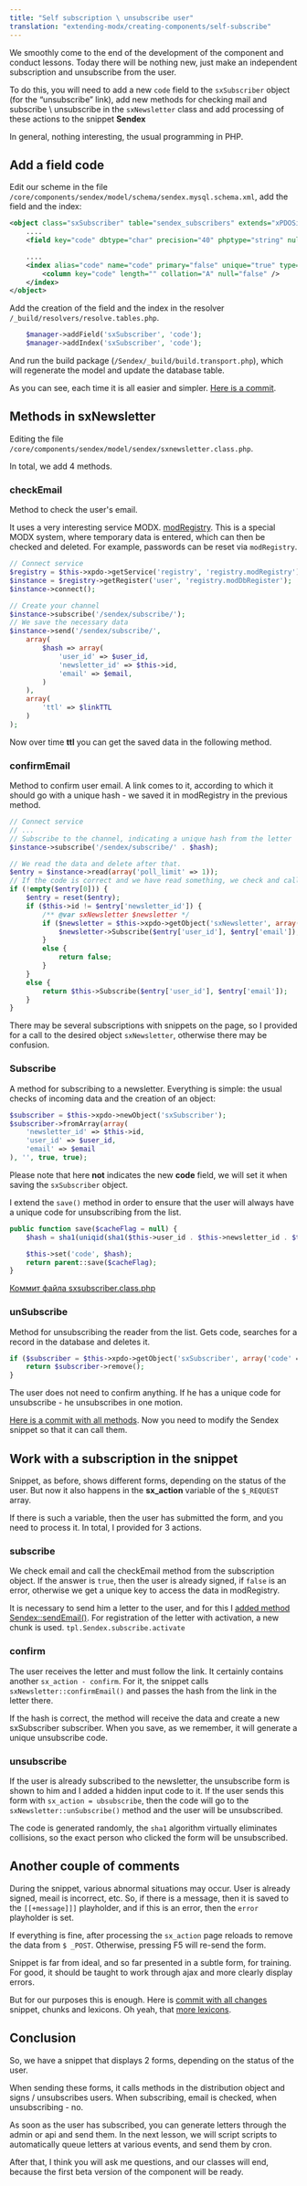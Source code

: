 ```yaml
---
title: "Self subscription \ unsubscribe user"
translation: "extending-modx/creating-components/self-subscribe"
---
```


We smoothly come to the end of the development of the component and conduct lessons. Today there will be nothing new, just make an independent subscription and unsubscribe from the user.

To do this, you will need to add a new `code` field to the `sxSubscriber` object (for the “unsubscribe” link), add new methods for checking mail and subscribe \ unsubscribe in the `sxNewsletter` class and add processing of these actions to the snippet **Sendex**

In general, nothing interesting, the usual programming in PHP.

## Add a field code

Edit our scheme in the file `/core/components/sendex/model/schema/sendex.mysql.schema.xml`, add the field and the index:

``` xml
<object class="sxSubscriber" table="sendex_subscribers" extends="xPDOSimpleObject">
    ....
    <field key="code" dbtype="char" precision="40" phptype="string" null="true" default="" />

    ....
    <index alias="code" name="code" primary="false" unique="true" type="BTREE">
        <column key="code" length="" collation="A" null="false" />
    </index>
</object>
```

Add the creation of the field and the index in the resolver `/_build/resolvers/resolve.tables.php`.

``` php
    $manager->addField('sxSubscriber', 'code');
    $manager->addIndex('sxSubscriber', 'code');
```

And run the build package (`/Sendex/_build/build.transport.php`), which will regenerate the model and update the database table.

As you can see, each time it is all easier and simpler. [Here is a commit](https://github.com/bezumkin/Sendex/commit/e006accb6861a21f0eb46fa3d23ebdb5f89eabfb).

## Methods in sxNewsletter

Editing the file `/core/components/sendex/model/sendex/sxnewsletter.class.php`.

In total, we add 4 methods.

### checkEmail

Method to check the user's email.

It uses a very interesting service MODX. [modRegistry](http://rtfm.modx.com/revolution/2.x/developing-in-modx/advanced-development/modx-services/modregistry). This is a special MODX system, where temporary data is entered, which can then be checked and deleted. For example, passwords can be reset via `modRegistry`.

``` php
// Connect service
$registry = $this->xpdo->getService('registry', 'registry.modRegistry');
$instance = $registry->getRegister('user', 'registry.modDbRegister');
$instance->connect();

// Create your channel
$instance->subscribe('/sendex/subscribe/');
// We save the necessary data
$instance->send('/sendex/subscribe/',
    array(
        $hash => array(
            'user_id' => $user_id,
            'newsletter_id' => $this->id,
            'email' => $email,
        )
    ),
    array(
        'ttl' => $linkTTL
    )
);
```

Now over time **ttl** you can get the saved data in the following method.

### confirmEmail

Method to confirm user email. A link comes to it, according to which it should go with a unique hash - we saved it in modRegistry in the previous method.

``` php
// Connect service
// ...
// Subscribe to the channel, indicating a unique hash from the letter
$instance->subscribe('/sendex/subscribe/' . $hash);

// We read the data and delete after that.
$entry = $instance->read(array('poll_limit' => 1));
// If the code is correct and we have read something, we check and call the following method.
if (!empty($entry[0])) {
    $entry = reset($entry);
    if ($this->id != $entry['newsletter_id']) {
        /** @var sxNewsletter $newsletter */
        if ($newsletter = $this->xpdo->getObject('sxNewsletter', array('id' => $entry['newsletter_id'], 'active' => 1))) {
            $newsletter->Subscribe($entry['user_id'], $entry['email']);
        }
        else {
            return false;
        }
    }
    else {
        return $this->Subscribe($entry['user_id'], $entry['email']);
    }
}
```

There may be several subscriptions with snippets on the page, so I provided for a call to the desired object `sxNewsletter`, otherwise there may be confusion.

### Subscribe

A method for subscribing to a newsletter. Everything is simple: the usual checks of incoming data and the creation of an object:

``` php
$subscriber = $this->xpdo->newObject('sxSubscriber');
$subscriber->fromArray(array(
    'newsletter_id' => $this->id,
    'user_id' => $user_id,
    'email' => $email
), '', true, true);
```

Please note that here **not** indicates the new **code** field, we will set it when saving the `sxSubscriber` object.

I extend the `save()` method in order to ensure that the user will always have a unique code for unsubscribing from the list.

``` php
public function save($cacheFlag = null) {
    $hash = sha1(uniqid(sha1($this->user_id . $this->newsletter_id . $this->email), true));

    $this->set('code', $hash);
    return parent::save($cacheFlag);
}
```

[Коммит файла sxsubscriber.class.php](https://github.com/bezumkin/Sendex/commit/efbe679327d42168f60cd83db84d4447cc409d98)

### unSubscribe

Method for unsubscribing the reader from the list. Gets code, searches for a record in the database and deletes it.

``` php
if ($subscriber = $this->xpdo->getObject('sxSubscriber', array('code' => $code))) {
    return $subscriber->remove();
}
```

The user does not need to confirm anything. If he has a unique code for unsubscribe - he unsubscribes in one motion.

[Here is a commit with all methods](https://github.com/bezumkin/Sendex/commit/4d154cda6e514354fcb22d9d2b347d6303ae464e). Now you need to modify the Sendex snippet so that it can call them.

## Work with a subscription in the snippet

Snippet, as before, shows different forms, depending on the status of the user. But now it also happens in the **sx_action** variable of the `$_REQUEST` array.

If there is such a variable, then the user has submitted the form, and you need to process it. In total, I provided for 3 actions.

### subscribe

We check email and call the checkEmail method from the subscription object. If the answer is `true`, then the user is already signed, if `false` is an error, otherwise we get a unique key to access the data in modRegistry.

It is necessary to send him a letter to the user, and for this I [added method Sendex::sendEmail()](https://github.com/bezumkin/Sendex/commit/fb71d844b45a924ddf00e315ffb3bce642e0517e). For registration of the letter with activation, a new chunk is used. `tpl.Sendex.subscribe.activate`

### confirm

The user receives the letter and must follow the link. It certainly contains another `sx_action - confirm`. For it, the snippet calls `sxNewsletter::confirmEmail()` and passes the hash from the link in the letter there.

If the hash is correct, the method will receive the data and create a new sxSubscriber subscriber. When you save, as we remember, it will generate a unique unsubscribe code.

### unsubscribe

If the user is already subscribed to the newsletter, the unsubscribe form is shown to him and I added a hidden input code to it. If the user sends this form with `sx_action = ubsubscribe`, then the code will go to the `sxNewsletter::unSubscribe()` method and the user will be unsubscribed.

The code is generated randomly, the `sha1` algorithm virtually eliminates collisions, so the exact person who clicked the form will be unsubscribed.

## Another couple of comments

During the snippet, various abnormal situations may occur. User is already signed, meail is incorrect, etc.
So, if there is a message, then it is saved to the `[[+message]]]` playholder, and if this is an error, then the `error` playholder is set.

If everything is fine, after processing the `sx_action` page reloads to remove the data from `$ _POST`. Otherwise, pressing F5 will re-send the form.

Snippet is far from ideal, and so far presented in a subtle form, for training. For good, it should be taught to work through ajax and more clearly display errors.

But for our purposes this is enough.
Here is [commit with all changes](https://github.com/bezumkin/Sendex/commit/f5f50f3376dbe4f8cfee83cd5d6fad49fd302762) snippet, chunks and lexicons. Oh yeah, that [more lexicons](https://github.com/bezumkin/Sendex/commit/71f21e170a72d281b5c0f4df76988c0589df086e).

## Conclusion

So, we have a snippet that displays 2 forms, depending on the status of the user.

When sending these forms, it calls methods in the distribution object and signs / unsubscribes users. When subscribing, email is checked, when unsubscribing - no.

As soon as the user has subscribed, you can generate letters through the admin or api and send them. In the next lesson, we will script scripts to automatically queue letters at various events, and send them by cron.

After that, I think you will ask me questions, and our classes will end, because the first beta version of the component will be ready.
